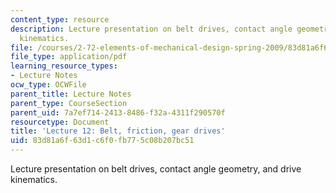 ```yaml
---
content_type: resource
description: Lecture presentation on belt drives, contact angle geometry, and drive
  kinematics.
file: /courses/2-72-elements-of-mechanical-design-spring-2009/83d81a6f63d1c6f0fb775c08b207bc51_MIT2_72s09_lec12.pdf
file_type: application/pdf
learning_resource_types:
- Lecture Notes
ocw_type: OCWFile
parent_title: Lecture Notes
parent_type: CourseSection
parent_uid: 7a7ef714-2413-8486-f32a-4311f290570f
resourcetype: Document
title: 'Lecture 12: Belt, friction, gear drives'
uid: 83d81a6f-63d1-c6f0-fb77-5c08b207bc51
---
```

Lecture presentation on belt drives, contact angle geometry, and drive kinematics.

